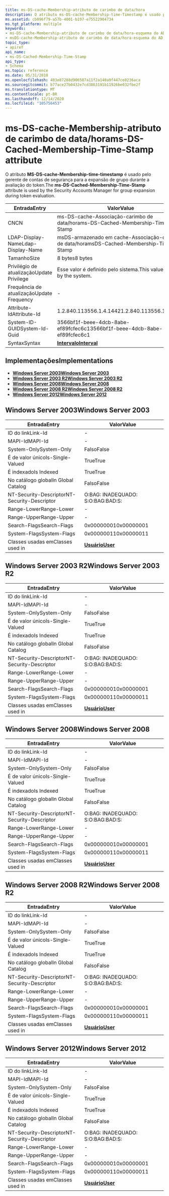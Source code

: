 ```yaml
---
title: ms-DS-cache-Membership-atributo de carimbo de data/hora
description: O atributo ms-DS-cache-Membership-time-Timestamp é usado pelo gerente de contas de segurança para a expansão de grupo durante a avaliação do token.
ms.assetid: cb096f79-a57b-4001-b197-e75522904734
ms.tgt_platform: multiple
keywords:
- ms-DS-cache-Membership-atributo de carimbo de data/hora-esquema do AD
- msDS-cache-Membership-atributo de carimbo de data/hora-esquema do AD
topic_type:
- apiref
api_name:
- ms-DS-Cached-Membership-Time-Stamp
api_type:
- Schema
ms.topic: reference
ms.date: 05/31/2018
ms.openlocfilehash: 403e87288d906587a11f2a140a9f447ce8236aca
ms.sourcegitcommit: b77ace27b0432e7cd3863191b11926be032fbe2f
ms.translationtype: MT
ms.contentlocale: pt-BR
ms.lasthandoff: 12/14/2020
ms.locfileid: "105756453"
---
```

# <a name="ms-ds-cached-membership-time-stamp-attribute"></a><span data-ttu-id="18cc2-105">ms-DS-cache-Membership-atributo de carimbo de data/hora</span><span class="sxs-lookup"><span data-stu-id="18cc2-105">ms-DS-Cached-Membership-Time-Stamp attribute</span></span>

<span data-ttu-id="18cc2-106">O atributo **MS-DS-cache-Membership-time-timestamp** é usado pelo gerente de contas de segurança para a expansão de grupo durante a avaliação do token.</span><span class="sxs-lookup"><span data-stu-id="18cc2-106">The **ms-DS-Cached-Membership-Time-Stamp** attribute is used by the Security Accounts Manager for group expansion during token evaluation.</span></span>



| <span data-ttu-id="18cc2-107">Entrada</span><span class="sxs-lookup"><span data-stu-id="18cc2-107">Entry</span></span> | <span data-ttu-id="18cc2-108">Valor</span><span class="sxs-lookup"><span data-stu-id="18cc2-108">Value</span></span> |
|-------------------|--------------------------------------|
| <span data-ttu-id="18cc2-109">CN</span><span class="sxs-lookup"><span data-stu-id="18cc2-109">CN</span></span>                | <span data-ttu-id="18cc2-110">ms-DS-cache-Associação-carimbo de data/hora</span><span class="sxs-lookup"><span data-stu-id="18cc2-110">ms-DS-Cached-Membership-Time-Stamp</span></span>   |
| <span data-ttu-id="18cc2-111">LDAP-Display-Name</span><span class="sxs-lookup"><span data-stu-id="18cc2-111">Ldap-Display-Name</span></span> | <span data-ttu-id="18cc2-112">msDS-armazenado em cache-Associação-carimbo de data/hora</span><span class="sxs-lookup"><span data-stu-id="18cc2-112">msDS-Cached-Membership-Time-Stamp</span></span>    |
| <span data-ttu-id="18cc2-113">Tamanho</span><span class="sxs-lookup"><span data-stu-id="18cc2-113">Size</span></span>              | <span data-ttu-id="18cc2-114">8 bytes</span><span class="sxs-lookup"><span data-stu-id="18cc2-114">8 bytes</span></span>                              |
| <span data-ttu-id="18cc2-115">Privilégio de atualização</span><span class="sxs-lookup"><span data-stu-id="18cc2-115">Update Privilege</span></span>  | <span data-ttu-id="18cc2-116">Esse valor é definido pelo sistema.</span><span class="sxs-lookup"><span data-stu-id="18cc2-116">This value is set by the system.</span></span>     |
| <span data-ttu-id="18cc2-117">Frequência de atualização</span><span class="sxs-lookup"><span data-stu-id="18cc2-117">Update Frequency</span></span>  | \-                                   |
| <span data-ttu-id="18cc2-118">Attribute-Id</span><span class="sxs-lookup"><span data-stu-id="18cc2-118">Attribute-Id</span></span>      | <span data-ttu-id="18cc2-119">1.2.840.113556.1.4.1442</span><span class="sxs-lookup"><span data-stu-id="18cc2-119">1.2.840.113556.1.4.1442</span></span>              |
| <span data-ttu-id="18cc2-120">System-ID-GUID</span><span class="sxs-lookup"><span data-stu-id="18cc2-120">System-Id-Guid</span></span>    | <span data-ttu-id="18cc2-121">3566bf1f-beee-4dcb-8abe-ef89fcfec6c1</span><span class="sxs-lookup"><span data-stu-id="18cc2-121">3566bf1f-beee-4dcb-8abe-ef89fcfec6c1</span></span> |
| <span data-ttu-id="18cc2-122">Syntax</span><span class="sxs-lookup"><span data-stu-id="18cc2-122">Syntax</span></span>            | [<span data-ttu-id="18cc2-123">**Intervalo**</span><span class="sxs-lookup"><span data-stu-id="18cc2-123">**Interval**</span></span>](s-interval.md)       |



## <a name="implementations"></a><span data-ttu-id="18cc2-124">Implementações</span><span class="sxs-lookup"><span data-stu-id="18cc2-124">Implementations</span></span>

-   [<span data-ttu-id="18cc2-125">**Windows Server 2003**</span><span class="sxs-lookup"><span data-stu-id="18cc2-125">**Windows Server 2003**</span></span>](#windows-server-2003)
-   [<span data-ttu-id="18cc2-126">**Windows Server 2003 R2**</span><span class="sxs-lookup"><span data-stu-id="18cc2-126">**Windows Server 2003 R2**</span></span>](#windows-server-2003-r2)
-   [<span data-ttu-id="18cc2-127">**Windows Server 2008**</span><span class="sxs-lookup"><span data-stu-id="18cc2-127">**Windows Server 2008**</span></span>](#windows-server-2008)
-   [<span data-ttu-id="18cc2-128">**Windows Server 2008 R2**</span><span class="sxs-lookup"><span data-stu-id="18cc2-128">**Windows Server 2008 R2**</span></span>](#windows-server-2008-r2)
-   [<span data-ttu-id="18cc2-129">**Windows Server 2012**</span><span class="sxs-lookup"><span data-stu-id="18cc2-129">**Windows Server 2012**</span></span>](#windows-server-2012)

## <a name="windows-server-2003"></a><span data-ttu-id="18cc2-130">Windows Server 2003</span><span class="sxs-lookup"><span data-stu-id="18cc2-130">Windows Server 2003</span></span>



| <span data-ttu-id="18cc2-131">Entrada</span><span class="sxs-lookup"><span data-stu-id="18cc2-131">Entry</span></span> | <span data-ttu-id="18cc2-132">Valor</span><span class="sxs-lookup"><span data-stu-id="18cc2-132">Value</span></span> |
|------------------------|-----------------------------------|
| <span data-ttu-id="18cc2-133">ID do link</span><span class="sxs-lookup"><span data-stu-id="18cc2-133">Link-Id</span></span>                | \-                                |
| <span data-ttu-id="18cc2-134">MAPI-Id</span><span class="sxs-lookup"><span data-stu-id="18cc2-134">MAPI-Id</span></span>                | \-                                |
| <span data-ttu-id="18cc2-135">System-Only</span><span class="sxs-lookup"><span data-stu-id="18cc2-135">System-Only</span></span>            | <span data-ttu-id="18cc2-136">Falso</span><span class="sxs-lookup"><span data-stu-id="18cc2-136">False</span></span>                             |
| <span data-ttu-id="18cc2-137">É de valor único</span><span class="sxs-lookup"><span data-stu-id="18cc2-137">Is-Single-Valued</span></span>       | <span data-ttu-id="18cc2-138">True</span><span class="sxs-lookup"><span data-stu-id="18cc2-138">True</span></span>                              |
| <span data-ttu-id="18cc2-139">É indexado</span><span class="sxs-lookup"><span data-stu-id="18cc2-139">Is Indexed</span></span>             | <span data-ttu-id="18cc2-140">True</span><span class="sxs-lookup"><span data-stu-id="18cc2-140">True</span></span>                              |
| <span data-ttu-id="18cc2-141">No catálogo global</span><span class="sxs-lookup"><span data-stu-id="18cc2-141">In Global Catalog</span></span>      | <span data-ttu-id="18cc2-142">Falso</span><span class="sxs-lookup"><span data-stu-id="18cc2-142">False</span></span>                             |
| <span data-ttu-id="18cc2-143">NT-Security-Descriptor</span><span class="sxs-lookup"><span data-stu-id="18cc2-143">NT-Security-Descriptor</span></span> | <span data-ttu-id="18cc2-144">O:BAG: INADEQUADO: S:</span><span class="sxs-lookup"><span data-stu-id="18cc2-144">O:BAG:BAD:S:</span></span>                      |
| <span data-ttu-id="18cc2-145">Range-Lower</span><span class="sxs-lookup"><span data-stu-id="18cc2-145">Range-Lower</span></span>            | \-                                |
| <span data-ttu-id="18cc2-146">Range-Upper</span><span class="sxs-lookup"><span data-stu-id="18cc2-146">Range-Upper</span></span>            | \-                                |
| <span data-ttu-id="18cc2-147">Search-Flags</span><span class="sxs-lookup"><span data-stu-id="18cc2-147">Search-Flags</span></span>           | <span data-ttu-id="18cc2-148">0x00000001</span><span class="sxs-lookup"><span data-stu-id="18cc2-148">0x00000001</span></span>                        |
| <span data-ttu-id="18cc2-149">System-Flags</span><span class="sxs-lookup"><span data-stu-id="18cc2-149">System-Flags</span></span>           | <span data-ttu-id="18cc2-150">0x00000011</span><span class="sxs-lookup"><span data-stu-id="18cc2-150">0x00000011</span></span>                        |
| <span data-ttu-id="18cc2-151">Classes usadas em</span><span class="sxs-lookup"><span data-stu-id="18cc2-151">Classes used in</span></span>        | [<span data-ttu-id="18cc2-152">**Usuário**</span><span class="sxs-lookup"><span data-stu-id="18cc2-152">**User**</span></span>](c-user.md)<br/> |



## <a name="windows-server-2003-r2"></a><span data-ttu-id="18cc2-153">Windows Server 2003 R2</span><span class="sxs-lookup"><span data-stu-id="18cc2-153">Windows Server 2003 R2</span></span>



| <span data-ttu-id="18cc2-154">Entrada</span><span class="sxs-lookup"><span data-stu-id="18cc2-154">Entry</span></span> | <span data-ttu-id="18cc2-155">Valor</span><span class="sxs-lookup"><span data-stu-id="18cc2-155">Value</span></span> |
|------------------------|-----------------------------------|
| <span data-ttu-id="18cc2-156">ID do link</span><span class="sxs-lookup"><span data-stu-id="18cc2-156">Link-Id</span></span>                | \-                                |
| <span data-ttu-id="18cc2-157">MAPI-Id</span><span class="sxs-lookup"><span data-stu-id="18cc2-157">MAPI-Id</span></span>                | \-                                |
| <span data-ttu-id="18cc2-158">System-Only</span><span class="sxs-lookup"><span data-stu-id="18cc2-158">System-Only</span></span>            | <span data-ttu-id="18cc2-159">Falso</span><span class="sxs-lookup"><span data-stu-id="18cc2-159">False</span></span>                             |
| <span data-ttu-id="18cc2-160">É de valor único</span><span class="sxs-lookup"><span data-stu-id="18cc2-160">Is-Single-Valued</span></span>       | <span data-ttu-id="18cc2-161">True</span><span class="sxs-lookup"><span data-stu-id="18cc2-161">True</span></span>                              |
| <span data-ttu-id="18cc2-162">É indexado</span><span class="sxs-lookup"><span data-stu-id="18cc2-162">Is Indexed</span></span>             | <span data-ttu-id="18cc2-163">True</span><span class="sxs-lookup"><span data-stu-id="18cc2-163">True</span></span>                              |
| <span data-ttu-id="18cc2-164">No catálogo global</span><span class="sxs-lookup"><span data-stu-id="18cc2-164">In Global Catalog</span></span>      | <span data-ttu-id="18cc2-165">Falso</span><span class="sxs-lookup"><span data-stu-id="18cc2-165">False</span></span>                             |
| <span data-ttu-id="18cc2-166">NT-Security-Descriptor</span><span class="sxs-lookup"><span data-stu-id="18cc2-166">NT-Security-Descriptor</span></span> | <span data-ttu-id="18cc2-167">O:BAG: INADEQUADO: S:</span><span class="sxs-lookup"><span data-stu-id="18cc2-167">O:BAG:BAD:S:</span></span>                      |
| <span data-ttu-id="18cc2-168">Range-Lower</span><span class="sxs-lookup"><span data-stu-id="18cc2-168">Range-Lower</span></span>            | \-                                |
| <span data-ttu-id="18cc2-169">Range-Upper</span><span class="sxs-lookup"><span data-stu-id="18cc2-169">Range-Upper</span></span>            | \-                                |
| <span data-ttu-id="18cc2-170">Search-Flags</span><span class="sxs-lookup"><span data-stu-id="18cc2-170">Search-Flags</span></span>           | <span data-ttu-id="18cc2-171">0x00000001</span><span class="sxs-lookup"><span data-stu-id="18cc2-171">0x00000001</span></span>                        |
| <span data-ttu-id="18cc2-172">System-Flags</span><span class="sxs-lookup"><span data-stu-id="18cc2-172">System-Flags</span></span>           | <span data-ttu-id="18cc2-173">0x00000011</span><span class="sxs-lookup"><span data-stu-id="18cc2-173">0x00000011</span></span>                        |
| <span data-ttu-id="18cc2-174">Classes usadas em</span><span class="sxs-lookup"><span data-stu-id="18cc2-174">Classes used in</span></span>        | [<span data-ttu-id="18cc2-175">**Usuário**</span><span class="sxs-lookup"><span data-stu-id="18cc2-175">**User**</span></span>](c-user.md)<br/> |



## <a name="windows-server-2008"></a><span data-ttu-id="18cc2-176">Windows Server 2008</span><span class="sxs-lookup"><span data-stu-id="18cc2-176">Windows Server 2008</span></span>



| <span data-ttu-id="18cc2-177">Entrada</span><span class="sxs-lookup"><span data-stu-id="18cc2-177">Entry</span></span> | <span data-ttu-id="18cc2-178">Valor</span><span class="sxs-lookup"><span data-stu-id="18cc2-178">Value</span></span> |
|------------------------|-----------------------------------|
| <span data-ttu-id="18cc2-179">ID do link</span><span class="sxs-lookup"><span data-stu-id="18cc2-179">Link-Id</span></span>                | \-                                |
| <span data-ttu-id="18cc2-180">MAPI-Id</span><span class="sxs-lookup"><span data-stu-id="18cc2-180">MAPI-Id</span></span>                | \-                                |
| <span data-ttu-id="18cc2-181">System-Only</span><span class="sxs-lookup"><span data-stu-id="18cc2-181">System-Only</span></span>            | <span data-ttu-id="18cc2-182">Falso</span><span class="sxs-lookup"><span data-stu-id="18cc2-182">False</span></span>                             |
| <span data-ttu-id="18cc2-183">É de valor único</span><span class="sxs-lookup"><span data-stu-id="18cc2-183">Is-Single-Valued</span></span>       | <span data-ttu-id="18cc2-184">True</span><span class="sxs-lookup"><span data-stu-id="18cc2-184">True</span></span>                              |
| <span data-ttu-id="18cc2-185">É indexado</span><span class="sxs-lookup"><span data-stu-id="18cc2-185">Is Indexed</span></span>             | <span data-ttu-id="18cc2-186">True</span><span class="sxs-lookup"><span data-stu-id="18cc2-186">True</span></span>                              |
| <span data-ttu-id="18cc2-187">No catálogo global</span><span class="sxs-lookup"><span data-stu-id="18cc2-187">In Global Catalog</span></span>      | <span data-ttu-id="18cc2-188">Falso</span><span class="sxs-lookup"><span data-stu-id="18cc2-188">False</span></span>                             |
| <span data-ttu-id="18cc2-189">NT-Security-Descriptor</span><span class="sxs-lookup"><span data-stu-id="18cc2-189">NT-Security-Descriptor</span></span> | <span data-ttu-id="18cc2-190">O:BAG: INADEQUADO: S:</span><span class="sxs-lookup"><span data-stu-id="18cc2-190">O:BAG:BAD:S:</span></span>                      |
| <span data-ttu-id="18cc2-191">Range-Lower</span><span class="sxs-lookup"><span data-stu-id="18cc2-191">Range-Lower</span></span>            | \-                                |
| <span data-ttu-id="18cc2-192">Range-Upper</span><span class="sxs-lookup"><span data-stu-id="18cc2-192">Range-Upper</span></span>            | \-                                |
| <span data-ttu-id="18cc2-193">Search-Flags</span><span class="sxs-lookup"><span data-stu-id="18cc2-193">Search-Flags</span></span>           | <span data-ttu-id="18cc2-194">0x00000001</span><span class="sxs-lookup"><span data-stu-id="18cc2-194">0x00000001</span></span>                        |
| <span data-ttu-id="18cc2-195">System-Flags</span><span class="sxs-lookup"><span data-stu-id="18cc2-195">System-Flags</span></span>           | <span data-ttu-id="18cc2-196">0x00000011</span><span class="sxs-lookup"><span data-stu-id="18cc2-196">0x00000011</span></span>                        |
| <span data-ttu-id="18cc2-197">Classes usadas em</span><span class="sxs-lookup"><span data-stu-id="18cc2-197">Classes used in</span></span>        | [<span data-ttu-id="18cc2-198">**Usuário**</span><span class="sxs-lookup"><span data-stu-id="18cc2-198">**User**</span></span>](c-user.md)<br/> |



## <a name="windows-server-2008-r2"></a><span data-ttu-id="18cc2-199">Windows Server 2008 R2</span><span class="sxs-lookup"><span data-stu-id="18cc2-199">Windows Server 2008 R2</span></span>



| <span data-ttu-id="18cc2-200">Entrada</span><span class="sxs-lookup"><span data-stu-id="18cc2-200">Entry</span></span> | <span data-ttu-id="18cc2-201">Valor</span><span class="sxs-lookup"><span data-stu-id="18cc2-201">Value</span></span> |
|------------------------|-----------------------------------|
| <span data-ttu-id="18cc2-202">ID do link</span><span class="sxs-lookup"><span data-stu-id="18cc2-202">Link-Id</span></span>                | \-                                |
| <span data-ttu-id="18cc2-203">MAPI-Id</span><span class="sxs-lookup"><span data-stu-id="18cc2-203">MAPI-Id</span></span>                | \-                                |
| <span data-ttu-id="18cc2-204">System-Only</span><span class="sxs-lookup"><span data-stu-id="18cc2-204">System-Only</span></span>            | <span data-ttu-id="18cc2-205">Falso</span><span class="sxs-lookup"><span data-stu-id="18cc2-205">False</span></span>                             |
| <span data-ttu-id="18cc2-206">É de valor único</span><span class="sxs-lookup"><span data-stu-id="18cc2-206">Is-Single-Valued</span></span>       | <span data-ttu-id="18cc2-207">True</span><span class="sxs-lookup"><span data-stu-id="18cc2-207">True</span></span>                              |
| <span data-ttu-id="18cc2-208">É indexado</span><span class="sxs-lookup"><span data-stu-id="18cc2-208">Is Indexed</span></span>             | <span data-ttu-id="18cc2-209">True</span><span class="sxs-lookup"><span data-stu-id="18cc2-209">True</span></span>                              |
| <span data-ttu-id="18cc2-210">No catálogo global</span><span class="sxs-lookup"><span data-stu-id="18cc2-210">In Global Catalog</span></span>      | <span data-ttu-id="18cc2-211">Falso</span><span class="sxs-lookup"><span data-stu-id="18cc2-211">False</span></span>                             |
| <span data-ttu-id="18cc2-212">NT-Security-Descriptor</span><span class="sxs-lookup"><span data-stu-id="18cc2-212">NT-Security-Descriptor</span></span> | <span data-ttu-id="18cc2-213">O:BAG: INADEQUADO: S:</span><span class="sxs-lookup"><span data-stu-id="18cc2-213">O:BAG:BAD:S:</span></span>                      |
| <span data-ttu-id="18cc2-214">Range-Lower</span><span class="sxs-lookup"><span data-stu-id="18cc2-214">Range-Lower</span></span>            | \-                                |
| <span data-ttu-id="18cc2-215">Range-Upper</span><span class="sxs-lookup"><span data-stu-id="18cc2-215">Range-Upper</span></span>            | \-                                |
| <span data-ttu-id="18cc2-216">Search-Flags</span><span class="sxs-lookup"><span data-stu-id="18cc2-216">Search-Flags</span></span>           | <span data-ttu-id="18cc2-217">0x00000001</span><span class="sxs-lookup"><span data-stu-id="18cc2-217">0x00000001</span></span>                        |
| <span data-ttu-id="18cc2-218">System-Flags</span><span class="sxs-lookup"><span data-stu-id="18cc2-218">System-Flags</span></span>           | <span data-ttu-id="18cc2-219">0x00000011</span><span class="sxs-lookup"><span data-stu-id="18cc2-219">0x00000011</span></span>                        |
| <span data-ttu-id="18cc2-220">Classes usadas em</span><span class="sxs-lookup"><span data-stu-id="18cc2-220">Classes used in</span></span>        | [<span data-ttu-id="18cc2-221">**Usuário**</span><span class="sxs-lookup"><span data-stu-id="18cc2-221">**User**</span></span>](c-user.md)<br/> |



## <a name="windows-server-2012"></a><span data-ttu-id="18cc2-222">Windows Server 2012</span><span class="sxs-lookup"><span data-stu-id="18cc2-222">Windows Server 2012</span></span>



| <span data-ttu-id="18cc2-223">Entrada</span><span class="sxs-lookup"><span data-stu-id="18cc2-223">Entry</span></span> | <span data-ttu-id="18cc2-224">Valor</span><span class="sxs-lookup"><span data-stu-id="18cc2-224">Value</span></span> |
|------------------------|-----------------------------------|
| <span data-ttu-id="18cc2-225">ID do link</span><span class="sxs-lookup"><span data-stu-id="18cc2-225">Link-Id</span></span>                | \-                                |
| <span data-ttu-id="18cc2-226">MAPI-Id</span><span class="sxs-lookup"><span data-stu-id="18cc2-226">MAPI-Id</span></span>                | \-                                |
| <span data-ttu-id="18cc2-227">System-Only</span><span class="sxs-lookup"><span data-stu-id="18cc2-227">System-Only</span></span>            | <span data-ttu-id="18cc2-228">Falso</span><span class="sxs-lookup"><span data-stu-id="18cc2-228">False</span></span>                             |
| <span data-ttu-id="18cc2-229">É de valor único</span><span class="sxs-lookup"><span data-stu-id="18cc2-229">Is-Single-Valued</span></span>       | <span data-ttu-id="18cc2-230">True</span><span class="sxs-lookup"><span data-stu-id="18cc2-230">True</span></span>                              |
| <span data-ttu-id="18cc2-231">É indexado</span><span class="sxs-lookup"><span data-stu-id="18cc2-231">Is Indexed</span></span>             | <span data-ttu-id="18cc2-232">True</span><span class="sxs-lookup"><span data-stu-id="18cc2-232">True</span></span>                              |
| <span data-ttu-id="18cc2-233">No catálogo global</span><span class="sxs-lookup"><span data-stu-id="18cc2-233">In Global Catalog</span></span>      | <span data-ttu-id="18cc2-234">Falso</span><span class="sxs-lookup"><span data-stu-id="18cc2-234">False</span></span>                             |
| <span data-ttu-id="18cc2-235">NT-Security-Descriptor</span><span class="sxs-lookup"><span data-stu-id="18cc2-235">NT-Security-Descriptor</span></span> | <span data-ttu-id="18cc2-236">O:BAG: INADEQUADO: S:</span><span class="sxs-lookup"><span data-stu-id="18cc2-236">O:BAG:BAD:S:</span></span>                      |
| <span data-ttu-id="18cc2-237">Range-Lower</span><span class="sxs-lookup"><span data-stu-id="18cc2-237">Range-Lower</span></span>            | \-                                |
| <span data-ttu-id="18cc2-238">Range-Upper</span><span class="sxs-lookup"><span data-stu-id="18cc2-238">Range-Upper</span></span>            | \-                                |
| <span data-ttu-id="18cc2-239">Search-Flags</span><span class="sxs-lookup"><span data-stu-id="18cc2-239">Search-Flags</span></span>           | <span data-ttu-id="18cc2-240">0x00000001</span><span class="sxs-lookup"><span data-stu-id="18cc2-240">0x00000001</span></span>                        |
| <span data-ttu-id="18cc2-241">System-Flags</span><span class="sxs-lookup"><span data-stu-id="18cc2-241">System-Flags</span></span>           | <span data-ttu-id="18cc2-242">0x00000011</span><span class="sxs-lookup"><span data-stu-id="18cc2-242">0x00000011</span></span>                        |
| <span data-ttu-id="18cc2-243">Classes usadas em</span><span class="sxs-lookup"><span data-stu-id="18cc2-243">Classes used in</span></span>        | [<span data-ttu-id="18cc2-244">**Usuário**</span><span class="sxs-lookup"><span data-stu-id="18cc2-244">**User**</span></span>](c-user.md)<br/> |



 

 






